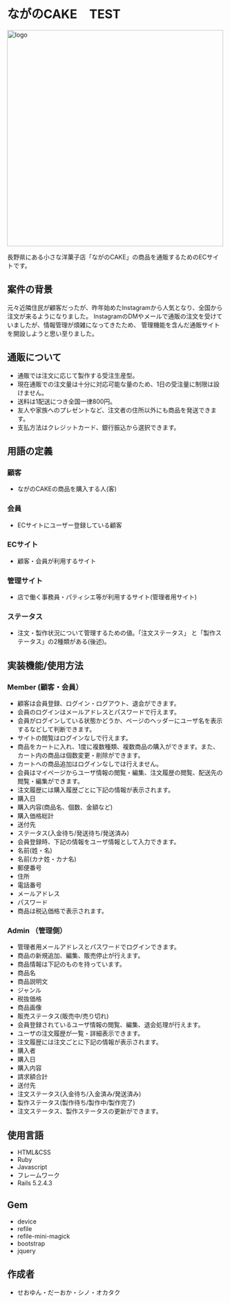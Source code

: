 # ながのCAKE　TEST

<img width="500" alt="logo" src="https://i.ytimg.com/vi/CCuZLnNiRMQ/maxresdefault.jpg">

長野県にある小さな洋菓子店「ながのCAKE」の商品を通販するためのECサイトです。

## __案件の背景__

元々近隣住民が顧客だったが、昨年始めたInstagramから人気となり、全国から注文が来るようになりました。 InstagramのDMやメールで通販の注文を受けていましたが、情報管理が煩雑になってきたため、 管理機能を含んだ通販サイトを開設しようと思い至りました。

## __通販について__

- 通販では注文に応じて製作する受注生産型。
- 現在通販での注文量は十分に対応可能な量のため、1日の受注量に制限は設けません。
- 送料は1配送につき全国一律800円。
- 友人や家族へのプレゼントなど、注文者の住所以外にも商品を発送できます。
- 支払方法はクレジットカード、銀行振込から選択できます。

## __用語の定義__

### 顧客

- ながのCAKEの商品を購入する人(客)

### 会員

- ECサイトにユーザー登録している顧客

### ECサイト

- 顧客・会員が利用するサイト

### 管理サイト

- 店で働く事務員・パティシエ等が利用するサイト(管理者用サイト)

### ステータス

- 注文・製作状況について管理するための値。「注文ステータス」 と「製作ステータス」の2種類がある(後述)。

## 実装機能/使用方法

### Member (顧客・会員）

- 顧客は会員登録、ログイン・ログアウト、退会ができます。
- 会員のログインはメールアドレスとパスワードで行えます。
- 会員がログインしている状態かどうか、ページのヘッダーにユーザ名を表示するなどして判断できます。
- サイトの閲覧はログインなしで行えます。
- 商品をカートに入れ、1度に複数種類、複数商品の購入ができます。また、カート内の商品は個数変更・削除ができます。
- カートへの商品追加はログインなしでは行えません。
- 会員はマイページからユーザ情報の閲覧・編集、注文履歴の閲覧、配送先の閲覧・編集ができます。
- 注文履歴には購入履歴ごとに下記の情報が表示されます。
- 購入日
- 購入内容(商品名、個数、金額など)
- 購入価格総計
- 送付先
- ステータス(入金待ち/発送待ち/発送済み)
- 会員登録時、下記の情報をユーザ情報として入力できます。
- 名前(姓・名)
- 名前(カナ姓・カナ名)
- 郵便番号
- 住所
- 電話番号
- メールアドレス
- パスワード
- 商品は税込価格で表示されます。

### Admin （管理側）

- 管理者用メールアドレスとパスワードでログインできます。
- 商品の新規追加、編集、販売停止が行えます。
- 商品情報は下記のものを持っています。
- 商品名
- 商品説明文
- ジャンル
- 税抜価格
- 商品画像
- 販売ステータス(販売中/売り切れ)
- 会員登録されているユーザ情報の閲覧、編集、退会処理が行えます。
- ユーザの注文履歴が一覧・詳細表示できます。
- 注文履歴には注文ごとに下記の情報が表示されます。
- 購入者
- 購入日
- 購入内容
- 請求額合計
- 送付先
- 注文ステータス(入金待ち/入金済み/発送済み)
- 製作ステータス(製作待ち/製作中/製作完了)
- 注文ステータス、製作ステータスの更新ができます。

## 使用言語

- HTML&CSS
- Ruby
- Javascript
- フレームワーク
 - Rails 5.2.4.3
 
## Gem

- device
- refile
- refile-mini-magick
- bootstrap
- jquery

## 作成者

- せおゆん・だーおか・シノ・オカタク
